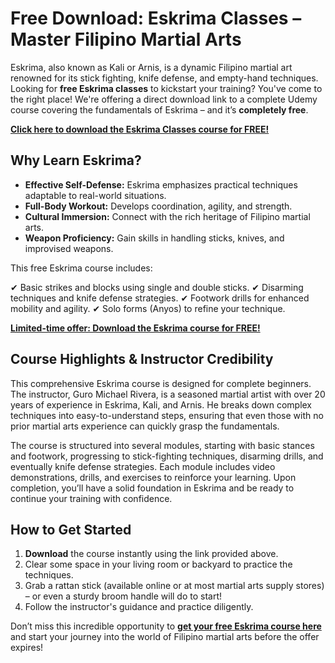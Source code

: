 # Free Download: Eskrima Classes – Master Filipino Martial Arts

Eskrima, also known as Kali or Arnis, is a dynamic Filipino martial art renowned for its stick fighting, knife defense, and empty-hand techniques. Looking for **free Eskrima classes** to kickstart your training? You've come to the right place! We're offering a direct download link to a complete Udemy course covering the fundamentals of Eskrima – and it’s **completely free**.

[**Click here to download the Eskrima Classes course for FREE!**](https://udemywork.com/eskrima-classes)

## Why Learn Eskrima?

*   **Effective Self-Defense:** Eskrima emphasizes practical techniques adaptable to real-world situations.
*   **Full-Body Workout:** Develops coordination, agility, and strength.
*   **Cultural Immersion:** Connect with the rich heritage of Filipino martial arts.
*   **Weapon Proficiency:** Gain skills in handling sticks, knives, and improvised weapons.

This free Eskrima course includes:

✔ Basic strikes and blocks using single and double sticks.
✔ Disarming techniques and knife defense strategies.
✔ Footwork drills for enhanced mobility and agility.
✔ Solo forms (Anyos) to refine your technique.

[**Limited-time offer: Download the Eskrima course for FREE!**](https://udemywork.com/eskrima-classes)

## Course Highlights & Instructor Credibility

This comprehensive Eskrima course is designed for complete beginners. The instructor, Guro Michael Rivera, is a seasoned martial artist with over 20 years of experience in Eskrima, Kali, and Arnis. He breaks down complex techniques into easy-to-understand steps, ensuring that even those with no prior martial arts experience can quickly grasp the fundamentals.

The course is structured into several modules, starting with basic stances and footwork, progressing to stick-fighting techniques, disarming drills, and eventually knife defense strategies. Each module includes video demonstrations, drills, and exercises to reinforce your learning. Upon completion, you’ll have a solid foundation in Eskrima and be ready to continue your training with confidence.

## How to Get Started

1.  **Download** the course instantly using the link provided above.
2.  Clear some space in your living room or backyard to practice the techniques.
3.  Grab a rattan stick (available online or at most martial arts supply stores) – or even a sturdy broom handle will do to start!
4.  Follow the instructor's guidance and practice diligently.

Don’t miss this incredible opportunity to **[get your free Eskrima course here](https://udemywork.com/eskrima-classes)** and start your journey into the world of Filipino martial arts before the offer expires!
